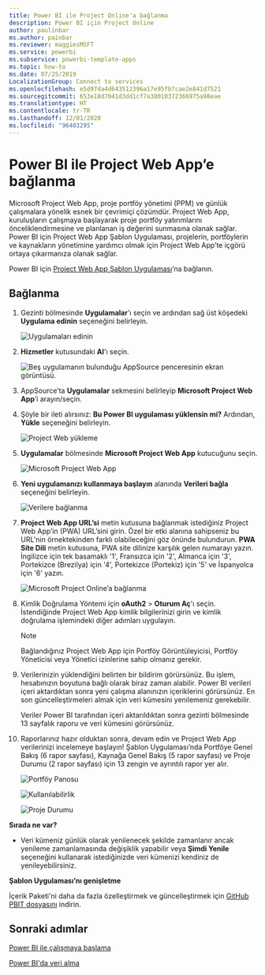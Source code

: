 ```yaml
---
title: Power BI ile Project Online'a bağlanma
description: Power BI için Project Online
author: paulinbar
ms.author: painbar
ms.reviewer: maggiesMSFT
ms.service: powerbi
ms.subservice: powerbi-template-apps
ms.topic: how-to
ms.date: 07/25/2019
LocalizationGroup: Connect to services
ms.openlocfilehash: e5d97da4d643512396a17e95fb7cae2e841d7521
ms.sourcegitcommit: 653e18d7041d3dd1cf7a38010372366975a98eae
ms.translationtype: HT
ms.contentlocale: tr-TR
ms.lasthandoff: 12/01/2020
ms.locfileid: "96403295"
---
```

# <a name="connect-to-project-web-app-with-power-bi"></a>Power BI ile Project Web App’e bağlanma
Microsoft Project Web App, proje portföy yönetimi (PPM) ve günlük çalışmalara yönelik esnek bir çevrimiçi çözümdür. Project Web App, kuruluşların çalışmaya başlayarak proje portföy yatırımlarını önceliklendirmesine ve planlanan iş değerini sunmasına olanak sağlar. Power BI için Project Web App Şablon Uygulaması, projelerin, portföylerin ve kaynakların yönetimine yardımcı olmak için Project Web App’te içgörü ortaya çıkarmanıza olanak sağlar.

Power BI için [Project Web App Şablon Uygulaması](https://appsource.microsoft.com/product/power-bi/pbi_msprojectonline.pbi-microsoftprojectwebapp)’na bağlanın.

## <a name="how-to-connect"></a>Bağlanma

1. Gezinti bölmesinde **Uygulamalar**'ı seçin ve ardından sağ üst köşedeki **Uygulama edinin** seçeneğini belirleyin.

    ![Uygulamaları edinin](media/service-connect-to-project-online/GetApps.png)

2. **Hizmetler** kutusundaki **Al**'ı seçin.
   
   ![Beş uygulamanın bulunduğu AppSource penceresinin ekran görüntüsü.](media/service-connect-to-project-online/AppSource.png)
3. AppSource’ta **Uygulamalar** sekmesini belirleyip **Microsoft Project Web App**’i arayın/seçin.
   
4. Şöyle bir ileti alırsınız: **Bu Power BI uygulaması yüklensin mi?** Ardından, **Yükle** seçeneğini belirleyin. 

   ![Project Web yükleme](media/service-connect-to-project-online/ProjectTile.png)
5. **Uygulamalar** bölmesinde **Microsoft Project Web App** kutucuğunu seçin. 
   
   ![Microsoft Project Web App](media/service-connect-to-project-online/getstarted.png)
6. **Yeni uygulamanızı kullanmaya başlayın** alanında **Verileri bağla** seçeneğini belirleyin.
   
   ![Verilere bağlanma](media/service-connect-to-project-online/mproject.png)
7. **Project Web App URL’si** metin kutusuna bağlanmak istediğiniz Project Web App’in (PWA) URL’sini girin.  Özel bir etki alanına sahipseniz bu URL'nin örnektekinden farklı olabileceğini göz önünde bulundurun. **PWA Site Dili** metin kutusuna, PWA site dilinize karşılık gelen numarayı yazın. İngilizce için tek basamaklı '1', Fransızca için '2', Almanca için '3', Portekizce (Brezilya) için '4', Portekizce (Portekiz) için '5' ve İspanyolca için '6' yazın. 
   
   ![Microsoft Project Online’a bağlanma](media/service-connect-to-project-online/params.png)
8. Kimlik Doğrulama Yöntemi için **oAuth2** \> **Oturum Aç**'ı seçin. İstendiğinde Project Web App kimlik bilgilerinizi girin ve kimlik doğrulama işlemindeki diğer adımları uygulayın.

    > [!NOTE]
    > Bağlandığınız Project Web App için Portföy Görüntüleyicisi, Portföy Yöneticisi veya Yönetici izinlerine sahip olmanız gerekir.

9. Verilerinizin yüklendiğini belirten bir bildirim görürsünüz. Bu işlem, hesabınızın boyutuna bağlı olarak biraz zaman alabilir. Power BI verileri içeri aktardıktan sonra yeni çalışma alanınızın içeriklerini görürsünüz. En son güncelleştirmeleri almak için veri kümesini yenilemeniz gerekebilir. 

    Veriler Power BI tarafından içeri aktarıldıktan sonra gezinti bölmesinde 13 sayfalık raporu ve veri kümesini görürsünüz. 

10. Raporlarınız hazır olduktan sonra, devam edin ve Project Web App verilerinizi incelemeye başlayın! Şablon Uygulaması’nda Portföye Genel Bakış (6 rapor sayfası), Kaynağa Genel Bakış (5 rapor sayfası) ve Proje Durumu (2 rapor sayfası) için 13 zengin ve ayrıntılı rapor yer alır. 

    ![Portföy Panosu](media/service-connect-to-project-online/report1.png)
   
    ![Kullanılabilirlik](media/service-connect-to-project-online/report3.png)
   
    ![Proje Durumu](media/service-connect-to-project-online/report2.png)

**Sırada ne var?**

* Veri kümeniz günlük olarak yenilenecek şekilde zamanlanır ancak yenileme zamanlamasında değişiklik yapabilir veya **Şimdi Yenile** seçeneğini kullanarak istediğinizde veri kümenizi kendiniz de yenileyebilirsiniz.

**Şablon Uygulaması’nı genişletme**

İçerik Paketi'ni daha da fazla özelleştirmek ve güncelleştirmek için [GitHub PBIT dosyasını](https://github.com/OfficeDev/Project-Power-BI-Content-Packs) indirin.

## <a name="next-steps"></a>Sonraki adımlar
[Power BI ile çalışmaya başlama](../fundamentals/service-get-started.md)

[Power BI'da veri alma](service-get-data.md)
